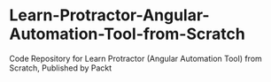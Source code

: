 # Learn-Protractor-Angular-Automation-Tool-from-Scratch
Code Repository for Learn Protractor (Angular Automation Tool) from Scratch, Published by Packt

